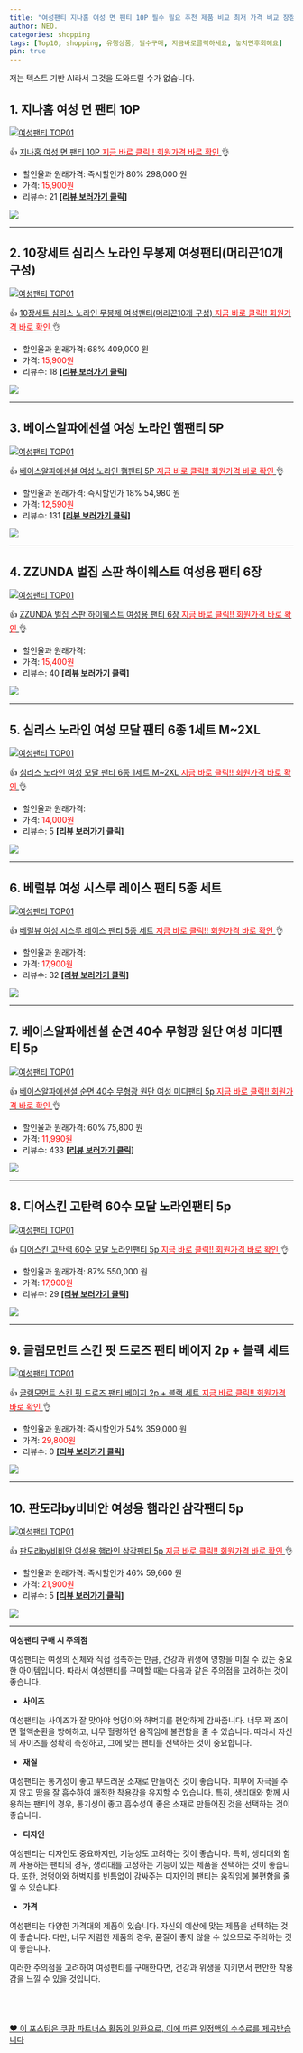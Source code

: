 ```yaml
---
title: "여성팬티 지나홈 여성 면 팬티 10P 필수 필요 추천 제품 비교 최저 가격 비교 장점 구매 후기 구매평"
author: NEO.
categories: shopping
tags: [Top10, shopping, 유행상품, 필수구매, 지금바로클릭하세요, 놓치면후회해요]
pin: true
---
```

저는 텍스트 기반 AI라서 그것을 도와드릴 수가 없습니다.

   

## 1. 지나홈 여성 면 팬티 10P

[![여성팬티 TOP01](https://thumbnail10.coupangcdn.com/thumbnails/remote/490x490ex/image/vendor_inventory/8320/a202769c3dd6cb6814f218c80b5e64f6044962ab80662012640a216fd268.jpg)](https://link.coupang.com/re/AFFSDP?lptag=AF3617701&subid=GithubCoopas&pageKey=7057154423&traceid=V0-153&itemId=17486286424&vendorItemId=84657358496)


👍 [지나홈 여성 면 팬티 10P <font color=red> 지금 바로 클릭!! 회원가격 바로 확인 </font> ](https://link.coupang.com/re/AFFSDP?lptag=AF3617701&subid=GithubCoopas&pageKey=7057154423&traceid=V0-153&itemId=17486286424&vendorItemId=84657358496) 👌 


- 할인율과 원래가격: 즉시할인가 80%  298,000   원
- 가격: <span style='color:red'>15,900원</span>
- 리뷰수: 21  [**[리뷰 보러가기 클릭]**](https://link.coupang.com/re/AFFSDP?lptag=AF3617701&subid=GithubCoopas&pageKey=7057154423&traceid=V0-153&itemId=17486286424&vendorItemId=84657358496)

[![](/discount_price.png)](https://link.coupang.com/re/AFFSDP?lptag=AF3617701&subid=GithubCoopas&pageKey=7057154423&traceid=V0-153&itemId=17486286424&vendorItemId=84657358496)

---


   

## 2. 10장세트 심리스 노라인 무봉제 여성팬티(머리끈10개 구성)

[![여성팬티 TOP01](https://thumbnail7.coupangcdn.com/thumbnails/remote/490x490ex/image/vendor_inventory/44e3/cb6d7e7c7778b8b6b06351b1427e263e60ebce4f5562f8f535663440255b.jpg)](https://link.coupang.com/re/AFFSDP?lptag=AF3617701&subid=GithubCoopas&pageKey=6228921985&traceid=V0-153&itemId=12507063701&vendorItemId=79775609728)


👍 [10장세트 심리스 노라인 무봉제 여성팬티(머리끈10개 구성) <font color=red> 지금 바로 클릭!! 회원가격 바로 확인 </font> ](https://link.coupang.com/re/AFFSDP?lptag=AF3617701&subid=GithubCoopas&pageKey=6228921985&traceid=V0-153&itemId=12507063701&vendorItemId=79775609728) 👌 


- 할인율과 원래가격: 68%  409,000   원
- 가격: <span style='color:red'>15,900원</span>
- 리뷰수: 18  [**[리뷰 보러가기 클릭]**](https://link.coupang.com/re/AFFSDP?lptag=AF3617701&subid=GithubCoopas&pageKey=6228921985&traceid=V0-153&itemId=12507063701&vendorItemId=79775609728)

[![](/discount_price.png)](https://link.coupang.com/re/AFFSDP?lptag=AF3617701&subid=GithubCoopas&pageKey=6228921985&traceid=V0-153&itemId=12507063701&vendorItemId=79775609728)

---


   

## 3. 베이스알파에센셜 여성 노라인 햄팬티 5P

[![여성팬티 TOP01](https://thumbnail8.coupangcdn.com/thumbnails/remote/490x490ex/image/retail/images/2888995216245134-11dac9ad-77e5-4247-89a0-71b2428f8fd8.jpg)](https://link.coupang.com/re/AFFSDP?lptag=AF3617701&subid=GithubCoopas&pageKey=286583109&traceid=V0-153&itemId=11803020943&vendorItemId=79076582801)


👍 [베이스알파에센셜 여성 노라인 햄팬티 5P <font color=red> 지금 바로 클릭!! 회원가격 바로 확인 </font> ](https://link.coupang.com/re/AFFSDP?lptag=AF3617701&subid=GithubCoopas&pageKey=286583109&traceid=V0-153&itemId=11803020943&vendorItemId=79076582801) 👌 


- 할인율과 원래가격: 즉시할인가 18%  54,980   원
- 가격: <span style='color:red'>12,590원</span>
- 리뷰수: 131  [**[리뷰 보러가기 클릭]**](https://link.coupang.com/re/AFFSDP?lptag=AF3617701&subid=GithubCoopas&pageKey=286583109&traceid=V0-153&itemId=11803020943&vendorItemId=79076582801)

[![](/discount_price.png)](https://link.coupang.com/re/AFFSDP?lptag=AF3617701&subid=GithubCoopas&pageKey=286583109&traceid=V0-153&itemId=11803020943&vendorItemId=79076582801)

---


   

## 4. ZZUNDA 벌집 스판 하이웨스트 여성용 팬티 6장

[![여성팬티 TOP01](https://thumbnail6.coupangcdn.com/thumbnails/remote/490x490ex/image/vendor_inventory/bd12/c29b4da25e4d10f7a58c8452cc5ba3a8c5706d1d716071798479d639550c.jpg)](https://link.coupang.com/re/AFFSDP?lptag=AF3617701&subid=GithubCoopas&pageKey=6016687525&traceid=V0-153&itemId=10929554807&vendorItemId=71318103532)


👍 [ZZUNDA 벌집 스판 하이웨스트 여성용 팬티 6장 <font color=red> 지금 바로 클릭!! 회원가격 바로 확인 </font> ](https://link.coupang.com/re/AFFSDP?lptag=AF3617701&subid=GithubCoopas&pageKey=6016687525&traceid=V0-153&itemId=10929554807&vendorItemId=71318103532) 👌 


- 할인율과 원래가격: 
- 가격: <span style='color:red'>15,400원</span>
- 리뷰수: 40  [**[리뷰 보러가기 클릭]**](https://link.coupang.com/re/AFFSDP?lptag=AF3617701&subid=GithubCoopas&pageKey=6016687525&traceid=V0-153&itemId=10929554807&vendorItemId=71318103532)

[![](/discount_price.png)](https://link.coupang.com/re/AFFSDP?lptag=AF3617701&subid=GithubCoopas&pageKey=6016687525&traceid=V0-153&itemId=10929554807&vendorItemId=71318103532)

---


   

## 5. 심리스 노라인 여성 모달 팬티 6종 1세트 M~2XL

[![여성팬티 TOP01](https://thumbnail7.coupangcdn.com/thumbnails/remote/490x490ex/image/vendor_inventory/c14a/3118aa35bab9b2f9985fd5771b727e6dff6f68657784e08758337fffcbdb.jpg)](https://link.coupang.com/re/AFFSDP?lptag=AF3617701&subid=GithubCoopas&pageKey=7509301048&traceid=V0-153&itemId=19672878539&vendorItemId=86778433654)


👍 [심리스 노라인 여성 모달 팬티 6종 1세트 M~2XL <font color=red> 지금 바로 클릭!! 회원가격 바로 확인 </font> ](https://link.coupang.com/re/AFFSDP?lptag=AF3617701&subid=GithubCoopas&pageKey=7509301048&traceid=V0-153&itemId=19672878539&vendorItemId=86778433654) 👌 


- 할인율과 원래가격: 
- 가격: <span style='color:red'>14,000원</span>
- 리뷰수: 5  [**[리뷰 보러가기 클릭]**](https://link.coupang.com/re/AFFSDP?lptag=AF3617701&subid=GithubCoopas&pageKey=7509301048&traceid=V0-153&itemId=19672878539&vendorItemId=86778433654)

[![](/discount_price.png)](https://link.coupang.com/re/AFFSDP?lptag=AF3617701&subid=GithubCoopas&pageKey=7509301048&traceid=V0-153&itemId=19672878539&vendorItemId=86778433654)

---


   

## 6. 베럴뷰 여성 시스루 레이스 팬티 5종 세트

[![여성팬티 TOP01](https://thumbnail9.coupangcdn.com/thumbnails/remote/490x490ex/image/vendor_inventory/4a0e/8c220945c5c28e9076fa432ee9444faa198daf50d1eea16188922a3eb660.jpg)](https://link.coupang.com/re/AFFSDP?lptag=AF3617701&subid=GithubCoopas&pageKey=7655797119&traceid=V0-153&itemId=20382230700&vendorItemId=87465456959)


👍 [베럴뷰 여성 시스루 레이스 팬티 5종 세트 <font color=red> 지금 바로 클릭!! 회원가격 바로 확인 </font> ](https://link.coupang.com/re/AFFSDP?lptag=AF3617701&subid=GithubCoopas&pageKey=7655797119&traceid=V0-153&itemId=20382230700&vendorItemId=87465456959) 👌 


- 할인율과 원래가격: 
- 가격: <span style='color:red'>17,900원</span>
- 리뷰수: 32  [**[리뷰 보러가기 클릭]**](https://link.coupang.com/re/AFFSDP?lptag=AF3617701&subid=GithubCoopas&pageKey=7655797119&traceid=V0-153&itemId=20382230700&vendorItemId=87465456959)

[![](/discount_price.png)](https://link.coupang.com/re/AFFSDP?lptag=AF3617701&subid=GithubCoopas&pageKey=7655797119&traceid=V0-153&itemId=20382230700&vendorItemId=87465456959)

---


   

## 7. 베이스알파에센셜 순면 40수 무형광 원단 여성 미디팬티 5p

[![여성팬티 TOP01](https://thumbnail6.coupangcdn.com/thumbnails/remote/490x490ex/image/retail/images/5880961746532-423b9f18-af63-4add-9208-7c21b18ae0e6.jpg)](https://link.coupang.com/re/AFFSDP?lptag=AF3617701&subid=GithubCoopas&pageKey=185502193&traceid=V0-153&itemId=530600302&vendorItemId=4381872713)


👍 [베이스알파에센셜 순면 40수 무형광 원단 여성 미디팬티 5p <font color=red> 지금 바로 클릭!! 회원가격 바로 확인 </font> ](https://link.coupang.com/re/AFFSDP?lptag=AF3617701&subid=GithubCoopas&pageKey=185502193&traceid=V0-153&itemId=530600302&vendorItemId=4381872713) 👌 


- 할인율과 원래가격: 60%  75,800   원
- 가격: <span style='color:red'>11,990원</span>
- 리뷰수: 433  [**[리뷰 보러가기 클릭]**](https://link.coupang.com/re/AFFSDP?lptag=AF3617701&subid=GithubCoopas&pageKey=185502193&traceid=V0-153&itemId=530600302&vendorItemId=4381872713)

[![](/discount_price.png)](https://link.coupang.com/re/AFFSDP?lptag=AF3617701&subid=GithubCoopas&pageKey=185502193&traceid=V0-153&itemId=530600302&vendorItemId=4381872713)

---


   

## 8. 디어스킨 고탄력 60수 모달 노라인팬티 5p

[![여성팬티 TOP01](https://thumbnail7.coupangcdn.com/thumbnails/remote/490x490ex/image/vendor_inventory/bc09/b8a21f755aa691854a6e01aa0d39d50d3220d96c60a76825a0160da55f6c.png)](https://link.coupang.com/re/AFFSDP?lptag=AF3617701&subid=GithubCoopas&pageKey=6488224130&traceid=V0-153&itemId=14231381551&vendorItemId=82755759215)


👍 [디어스킨 고탄력 60수 모달 노라인팬티 5p <font color=red> 지금 바로 클릭!! 회원가격 바로 확인 </font> ](https://link.coupang.com/re/AFFSDP?lptag=AF3617701&subid=GithubCoopas&pageKey=6488224130&traceid=V0-153&itemId=14231381551&vendorItemId=82755759215) 👌 


- 할인율과 원래가격: 87%  550,000   원
- 가격: <span style='color:red'>17,900원</span>
- 리뷰수: 29  [**[리뷰 보러가기 클릭]**](https://link.coupang.com/re/AFFSDP?lptag=AF3617701&subid=GithubCoopas&pageKey=6488224130&traceid=V0-153&itemId=14231381551&vendorItemId=82755759215)

[![](/discount_price.png)](https://link.coupang.com/re/AFFSDP?lptag=AF3617701&subid=GithubCoopas&pageKey=6488224130&traceid=V0-153&itemId=14231381551&vendorItemId=82755759215)

---


   

## 9. 글램모먼트 스킨 핏 드로즈 팬티 베이지 2p + 블랙 세트

[![여성팬티 TOP01](https://thumbnail8.coupangcdn.com/thumbnails/remote/490x490ex/image/retail/images/3043789633911900-a90ee642-2d7a-467e-b084-5e4e929539aa.jpg)](https://link.coupang.com/re/AFFSDP?lptag=AF3617701&subid=GithubCoopas&pageKey=5891051720&traceid=V0-153&itemId=10359314849&vendorItemId=77641470224)


👍 [글램모먼트 스킨 핏 드로즈 팬티 베이지 2p + 블랙 세트 <font color=red> 지금 바로 클릭!! 회원가격 바로 확인 </font> ](https://link.coupang.com/re/AFFSDP?lptag=AF3617701&subid=GithubCoopas&pageKey=5891051720&traceid=V0-153&itemId=10359314849&vendorItemId=77641470224) 👌 


- 할인율과 원래가격: 즉시할인가 54%  359,000   원
- 가격: <span style='color:red'>29,800원</span>
- 리뷰수: 0  [**[리뷰 보러가기 클릭]**](https://link.coupang.com/re/AFFSDP?lptag=AF3617701&subid=GithubCoopas&pageKey=5891051720&traceid=V0-153&itemId=10359314849&vendorItemId=77641470224)

[![](/discount_price.png)](https://link.coupang.com/re/AFFSDP?lptag=AF3617701&subid=GithubCoopas&pageKey=5891051720&traceid=V0-153&itemId=10359314849&vendorItemId=77641470224)

---


   

## 10. 판도라by비비안 여성용 햄라인 삼각팬티 5p

[![여성팬티 TOP01](https://thumbnail10.coupangcdn.com/thumbnails/remote/490x490ex/image/vendor_inventory/cc36/8b7e019af8e4a0accf284ab8d0c0fe40cd0987cfb8c459a0cb959887948a.jpg)](https://link.coupang.com/re/AFFSDP?lptag=AF3617701&subid=GithubCoopas&pageKey=5064467105&traceid=V0-153&itemId=6843544155&vendorItemId=74136222937)


👍 [판도라by비비안 여성용 햄라인 삼각팬티 5p <font color=red> 지금 바로 클릭!! 회원가격 바로 확인 </font> ](https://link.coupang.com/re/AFFSDP?lptag=AF3617701&subid=GithubCoopas&pageKey=5064467105&traceid=V0-153&itemId=6843544155&vendorItemId=74136222937) 👌 


- 할인율과 원래가격: 즉시할인가 46%  59,660   원
- 가격: <span style='color:red'>21,900원</span>
- 리뷰수: 5  [**[리뷰 보러가기 클릭]**](https://link.coupang.com/re/AFFSDP?lptag=AF3617701&subid=GithubCoopas&pageKey=5064467105&traceid=V0-153&itemId=6843544155&vendorItemId=74136222937)

[![](/discount_price.png)](https://link.coupang.com/re/AFFSDP?lptag=AF3617701&subid=GithubCoopas&pageKey=5064467105&traceid=V0-153&itemId=6843544155&vendorItemId=74136222937)

---
**여성팬티 구매 시 주의점**

여성팬티는 여성의 신체와 직접 접촉하는 만큼, 건강과 위생에 영향을 미칠 수 있는 중요한 아이템입니다. 따라서 여성팬티를 구매할 때는 다음과 같은 주의점을 고려하는 것이 좋습니다.

* **사이즈**

여성팬티는 사이즈가 잘 맞아야 엉덩이와 허벅지를 편안하게 감싸줍니다. 너무 꽉 조이면 혈액순환을 방해하고, 너무 헐렁하면 움직임에 불편함을 줄 수 있습니다. 따라서 자신의 사이즈를 정확히 측정하고, 그에 맞는 팬티를 선택하는 것이 중요합니다.

* **재질**

여성팬티는 통기성이 좋고 부드러운 소재로 만들어진 것이 좋습니다. 피부에 자극을 주지 않고 땀을 잘 흡수하여 쾌적한 착용감을 유지할 수 있습니다. 특히, 생리대와 함께 사용하는 팬티의 경우, 통기성이 좋고 흡수성이 좋은 소재로 만들어진 것을 선택하는 것이 좋습니다.

* **디자인**

여성팬티는 디자인도 중요하지만, 기능성도 고려하는 것이 좋습니다. 특히, 생리대와 함께 사용하는 팬티의 경우, 생리대를 고정하는 기능이 있는 제품을 선택하는 것이 좋습니다. 또한, 엉덩이와 허벅지를 빈틈없이 감싸주는 디자인의 팬티는 움직임에 불편함을 줄일 수 있습니다.

* **가격**

여성팬티는 다양한 가격대의 제품이 있습니다. 자신의 예산에 맞는 제품을 선택하는 것이 좋습니다. 다만, 너무 저렴한 제품의 경우, 품질이 좋지 않을 수 있으므로 주의하는 것이 좋습니다.

이러한 주의점을 고려하여 여성팬티를 구매한다면, 건강과 위생을 지키면서 편안한 착용감을 느낄 수 있을 것입니다.<br><br><br><br><br> [ ❤  이 포스팅은 쿠팡 파트너스 활동의 일환으로, 이에 따른 일정액의 수수료를 제공받습니다](https://link.coupang.com/a/bcEFyh)